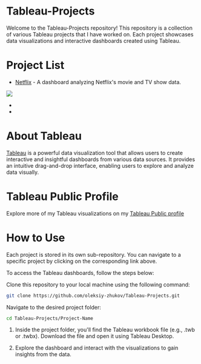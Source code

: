 # Tableau-Projects
Welcome to the Tableau-Projects repository! This repository is a collection of various Tableau projects that I have worked on. Each project showcases data visualizations and interactive dashboards created using Tableau.

# Project List

* [Netflix](https://github.com/Oleksiy-Zhukov/Tableau-Projects/tree/main/Netflix) - A dashboard analyzing Netflix's movie and TV show data.
<img src="https://github.com/Oleksiy-Zhukov/Tableau-Projects/assets/75014961/14ef6556-1f26-44fb-bbe5-7d0927be661e">

* 
* 

# About Tableau
[Tableau](https://www.tableau.com/) is a powerful data visualization tool that allows users to create interactive and insightful dashboards from various data sources. It provides an intuitive drag-and-drop interface, enabling users to explore and analyze data visually.

# Tableau Public Profile
Explore more of my Tableau visualizations on my [Tableau Public profile](https://public.tableau.com/app/profile/oleksii3134)

# How to Use
Each project is stored in its own sub-repository. You can navigate to a specific project by clicking on the corresponding link above.

To access the Tableau dashboards, follow the steps below:

Clone this repository to your local machine using the following command:
```bash
git clone https://github.com/oleksiy-zhukov/Tableau-Projects.git
```
Navigate to the desired project folder:

```bash
cd Tableau-Projects/Project-Name
```

1. Inside the project folder, you'll find the Tableau workbook file (e.g., .twb or .twbx). Download the file and open it using Tableau Desktop.

1. Explore the dashboard and interact with the visualizations to gain insights from the data.
